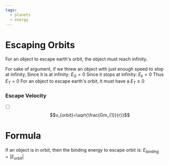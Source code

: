 ```yaml
---
tags:
  - planets
  - energy
---
```

# Escaping Orbits
For an object to escape earth's orbit, the object must reach infinity. 

For sake of argument, if we threw an object with just enough speed to stop at infinity,
Since it is at infinity: $E_{G} = 0$
Since it stops at infinity: $E_{k} = 0$
Thus $E_{T} = 0$
For an object to escape earth's orbit, it must have a $E_{T}\geq 0$
### Escape Velocity
- [ ] $$v_{orbit}=\sqrt{\frac{Gm_{1}}{r}}$$
# Formula
If an object is in orbit, then the binding energy to escape orbit is:
$E_{binding} = |E_{orbit}|$
